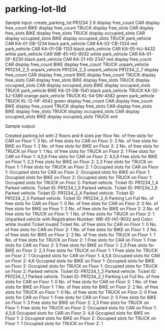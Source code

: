 # parking-lot-lld

Sample input: 
create_parking_lot PR1234 2 6
display free_count CAR
display free_count BIKE
display free_count TRUCK
display free_slots CAR
display free_slots BIKE
display free_slots TRUCK
display occupied_slots CAR
display occupied_slots BIKE
display occupied_slots TRUCK
park_vehicle CAR KA-01-DB-1234 black
park_vehicle CAR KA-02-CB-1334 red
park_vehicle CAR KA-01-DB-1133 black
park_vehicle CAR KA-05-HJ-8432 white
park_vehicle CAR WB-45-HO-9032 white
park_vehicle CAR KA-01-DF-8230 black
park_vehicle CAR KA-21-HS-2347 red
display free_count CAR
display free_count BIKE
display free_count TRUCK
unpark_vehicle PR1234_2_5
unpark_vehicle PR1234_2_5
unpark_vehicle PR1234_2_7
display free_count CAR
display free_count BIKE
display free_count TRUCK
display free_slots CAR
display free_slots BIKE
display free_slots TRUCK
display occupied_slots CAR
display occupied_slots BIKE
display occupied_slots TRUCK
park_vehicle BIKE KA-01-DB-1541 black
park_vehicle TRUCK KA-32-SJ-5389 orange
park_vehicle TRUCK KL-54-DN-4582 green
park_vehicle TRUCK KL-12-HF-4542 green
display free_count CAR
display free_count BIKE
display free_count TRUCK
display free_slots CAR
display free_slots BIKE
display free_slots TRUCK
display occupied_slots CAR
display occupied_slots BIKE
display occupied_slots TRUCK
exit

Sample output: 

Created parking lot with 2 floors and 6 slots per floor
No. of free slots for CAR on Floor 1: 3
No. of free slots for CAR on Floor 2: 3
No. of free slots for BIKE on Floor 1: 2
No. of free slots for BIKE on Floor 2: 2
No. of free slots for TRUCK on Floor 1: 1
No. of free slots for TRUCK on Floor 2: 1
Free slots for CAR on Floor 1: 4,5,6
Free slots for CAR on Floor 2: 4,5,6
Free slots for BIKE on Floor 1: 2,3
Free slots for BIKE on Floor 2: 2,3
Free slots for TRUCK on Floor 1: 1
Free slots for TRUCK on Floor 2: 1
Occupied slots for CAR on Floor 1: 
Occupied slots for CAR on Floor 2: 
Occupied slots for BIKE on Floor 1: 
Occupied slots for BIKE on Floor 2: 
Occupied slots for TRUCK on Floor 1: 
Occupied slots for TRUCK on Floor 2: 
Parked vehicle. Ticket ID: PR1234_1_4
Parked vehicle. Ticket ID: PR1234_1_5
Parked vehicle. Ticket ID: PR1234_1_6
Parked vehicle. Ticket ID: PR1234_2_4
Parked vehicle. Ticket ID: PR1234_2_5
Parked vehicle. Ticket ID: PR1234_2_6
Parking Lot Full
No. of free slots for CAR on Floor 1: 0
No. of free slots for CAR on Floor 2: 0
No. of free slots for BIKE on Floor 1: 2
No. of free slots for BIKE on Floor 2: 2
No. of free slots for TRUCK on Floor 1: 1
No. of free slots for TRUCK on Floor 2: 1
Unparked vehicle with Registration Number: WB-45-HO-9032 and Color: white
Invalid Ticket
Invalid Ticket
No. of free slots for CAR on Floor 1: 0
No. of free slots for CAR on Floor 2: 1
No. of free slots for BIKE on Floor 1: 2
No. of free slots for BIKE on Floor 2: 2
No. of free slots for TRUCK on Floor 1: 1
No. of free slots for TRUCK on Floor 2: 1
Free slots for CAR on Floor 1: 
Free slots for CAR on Floor 2: 5
Free slots for BIKE on Floor 1: 2,3
Free slots for BIKE on Floor 2: 2,3
Free slots for TRUCK on Floor 1: 1
Free slots for TRUCK on Floor 2: 1
Occupied slots for CAR on Floor 1: 4,5,6
Occupied slots for CAR on Floor 2: 4,6
Occupied slots for BIKE on Floor 1: 
Occupied slots for BIKE on Floor 2: 
Occupied slots for TRUCK on Floor 1: 
Occupied slots for TRUCK on Floor 2: 
Parked vehicle. Ticket ID: PR1234_1_2
Parked vehicle. Ticket ID: PR1234_1_1
Parked vehicle. Ticket ID: PR1234_2_1
Parking Lot Full
No. of free slots for CAR on Floor 1: 0
No. of free slots for CAR on Floor 2: 1
No. of free slots for BIKE on Floor 1: 1
No. of free slots for BIKE on Floor 2: 2
No. of free slots for TRUCK on Floor 1: 0
No. of free slots for TRUCK on Floor 2: 0
Free slots for CAR on Floor 1: 
Free slots for CAR on Floor 2: 5
Free slots for BIKE on Floor 1: 3
Free slots for BIKE on Floor 2: 2,3
Free slots for TRUCK on Floor 1: 
Free slots for TRUCK on Floor 2: 
Occupied slots for CAR on Floor 1: 4,5,6
Occupied slots for CAR on Floor 2: 4,6
Occupied slots for BIKE on Floor 1: 2
Occupied slots for BIKE on Floor 2: 
Occupied slots for TRUCK on Floor 1: 1
Occupied slots for TRUCK on Floor 2: 1
